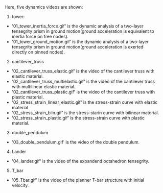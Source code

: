Here, five dynamics videos are shown:

1. tower:
 -  '01_tower_inertia_force.gif' is the dynamic analysis of a two-layer tensegrity prism in ground motion(ground acceleration is equivalent to inertia force on free nodes).
 - '01_tower_ground_motion.gif' is the dynamic analysis of a two-layer tensegrity prism in ground motion(ground acceleration is exerted directly on pinned nodes).
 2. cantilever_truss
 -  '02_cantilever_truss_elastic.gif' is the video of the cantilever truss with elastic material.
 -  '02_cantilever_truss_multielastic.gif' is the video of the cantilever truss with multilinear elastic material.
 - '02_cantilever_truss_plastic.gif' is the video of the cantilever truss with plastic material.
 - '02_stress_strain_linear_elastic.gif' is the stress-strain curve with elastic material
 - '02_stress_strain_blin.gif' is the stress-starin curve with bilinear material.
 - '02_stress_strain_plastic.gif' is the stress-strain curve with plastic material.
 3. double_pendulum
 - '03_double_pendulum.gif' is the video of the double pendulum.
 4. Lander
 - '04_lander.gif' is the video of the expandend octahedron tensegrity.
 5. T_bar
 - '05_Tbar.gif' is the video of the planner T-bar structure with initial velocity.